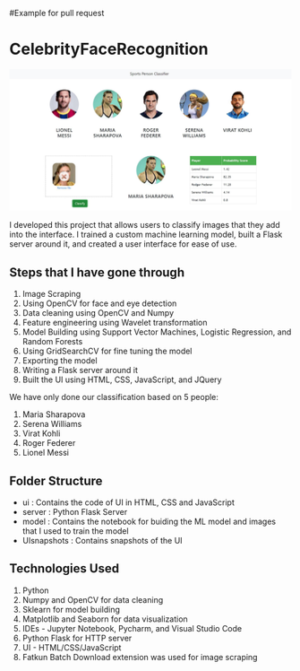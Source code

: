 #Example for pull request
# CelebrityFaceRecognition

![](UIsnapshots/ui_snapshot.JPG)

I developed this project that allows users to classify images that they add into the interface. I trained a custom machine learning model, built a Flask server around it, and created a user interface for ease of use.

## Steps that I have gone through

1. Image Scraping
2. Using OpenCV for face and eye detection
3. Data cleaning using OpenCV and Numpy
4. Feature engineering using Wavelet transformation
5. Model Building using Support Vector Machines, Logistic Regression, and Random Forests
6. Using GridSearchCV for fine tuning the model
7. Exporting the model
8. Writing a Flask server around it
9. Built the UI using HTML, CSS, JavaScript, and JQuery

We have only done our classification based on 5 people:

1. Maria Sharapova
2. Serena Williams
3. Virat Kohli
4. Roger Federer
5. Lionel Messi

## Folder Structure

- ui : Contains the code of UI in HTML, CSS and JavaScript
- server : Python Flask Server
- model : Contains the notebook for buiding the ML model and images that I used to train the model
- UIsnapshots : Contains snapshots of the UI

## Technologies Used

1. Python
2. Numpy and OpenCV for data cleaning
3. Sklearn for model building
4. Matplotlib and Seaborn for data visualization
5. IDEs - Jupyter Notebook, Pycharm, and Visual Studio Code
6. Python Flask for HTTP server
7. UI - HTML/CSS/JavaScript
8. Fatkun Batch Download extension was used for image scraping
